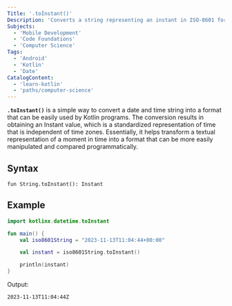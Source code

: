 ```yaml
---
Title: '.toInstant()'
Description: 'Converts a string representing an instant in ISO-8601 format, which includes both date and time components along with the time zone offset, into an Instant value.'
Subjects:
  - 'Mobile Development'
  - 'Code Foundations'
  - 'Computer Science'
Tags:
  - 'Android'
  - 'Kotlin'
  - 'Date'
CatalogContent:
  - 'learn-kotlin'
  - 'paths/computer-science'
---
```


**`.toInstant()`** is a simple way to convert a date and time string into a format that can be easily used by Kotlin programs. The conversion results in obtaining an Instant value, which is a standardized representation of time that is independent of time zones. Essentially, it helps transform a textual representation of a moment in time into a format that can be more easily manipulated and compared programmatically.

## Syntax

```pseudo
fun String.toInstant(): Instant
```

## Example

```kotlin
import kotlinx.datetime.toInstant

fun main() {
    val iso8601String = "2023-11-13T11:04:44+00:00"

    val instant = iso8601String.toInstant()

    println(instant)
}
```

Output:

```shell
2023-11-13T11:04:44Z
```
